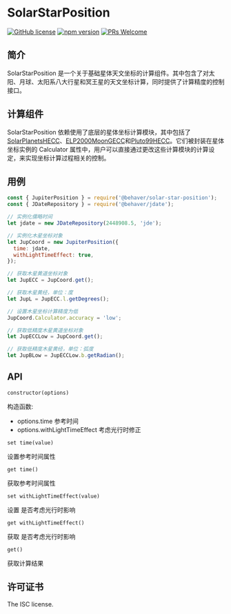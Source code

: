 # SolarStarPosition

[![GitHub license](https://img.shields.io/badge/license-MIT-brightgreen.svg)](#) [![npm version](https://img.shields.io/npm/v/react.svg?style=flat)](https://www.npmjs.com/package/@behaver/solar-star-position) [![PRs Welcome](https://img.shields.io/badge/PRs-welcome-brightgreen.svg)](#)

## 简介

SolarStarPosition 是一个关于基础星体天文坐标的计算组件。其中包含了对太阳、月球、太阳系八大行星和冥王星的天文坐标计算，同时提供了计算精度的控制接口。

## 计算组件

SolarStarPosition 依赖使用了底层的星体坐标计算模块，其中包括了[SolarPlanetsHECC](https://github.com/behaver/solar-planets-hecc)、[ELP2000MoonGECC](https://github.com/behaver/elp2000-moon-gecc)和[Pluto99HECC](https://github.com/behaver/pluto99-hecc)。它们被封装在星体坐标实例的 Calculator 属性中，用户可以直接通过更改这些计算模块的计算设定，来实现坐标计算过程相关的控制。

## 用例

```js
const { JupiterPosition } = require('@behaver/solar-star-position');
const { JDateRepository } = require('@behaver/jdate');

// 实例化儒略时间
let jdate = new JDateRepository(2448908.5, 'jde');

// 实例化木星坐标对象
let JupCoord = new JupiterPosition({
  time: jdate,
  withLightTimeEffect: true,
});

// 获取木星黄道坐标对象
let JupECC = JupCoord.get();

// 获取木星黄经，单位：度
let JupL = JupECC.l.getDegrees();

// 设置木星坐标计算精度为低
JupCoord.Calculator.accuracy = 'low';

// 获取低精度木星黄道坐标对象
let JupECCLow = JupCoord.get();

// 获取低精度木星黄经，单位：弧度
let JupBLow = JupECCLow.b.getRadian();
```

## API

`constructor(options)`

构造函数:

* options.time 参考时间
* options.withLightTimeEffect 考虑光行时修正

`set time(value)`

设置参考时间属性

`get time()`

获取参考时间属性

`set withLightTimeEffect(value)`

设置 是否考虑光行时影响

`get withLightTimeEffect()`

获取 是否考虑光行时影响

`get()`

获取计算结果

## 许可证书

The ISC license.

